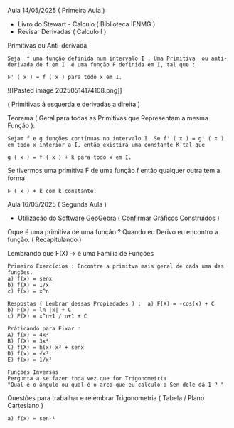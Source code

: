 Aula 14/05/2025 ( Primeira Aula ) 

*  Livro do Stewart - Calculo ( Biblioteca IFNMG )
* Revisar Derivadas ( Calculo I )

Primitivas ou Anti-derivada

	Seja  f uma função definida num intervalo I . Uma Primitiva  ou anti-derivada de f em I  é uma função F definida em I, tal que : 

	F' ( x ) = f ( x ) para todo x em I.  


![[Pasted image 20250514174108.png]]

( Primitivas á esquerda e derivadas a direita )

Teorema ( Geral para todas as Primitivas que Representam a mesma Função  ): 

	Sejam f e g funções contínuas no intervalo I. Se f' ( x ) = g' ( x ) em todo x interior a I, então existirá uma constante K tal que 

	g ( x ) = f ( x ) + k para todo x em I. 

Se tivermos uma primitiva F de uma função f então qualquer outra tem a forma 

	F ( x ) + k com k constante.


Aula 16/05/2025 ( Segunda Aula )


* Utilização do Software GeoGebra ( Confirmar Gráficos Construídos )

Oque é uma primitiva de uma função ? Quando eu Derivo eu encontro a função. ( Recapitulando )

Lembrando que F(X) -> é uma Família de Funções

	Primeiro Exercícios : Encontre a primitva mais geral de cada uma das funções.
	a) f(x) = senx
	b) f(X) = 1/x
	c) f(x) = x^n

	Respostas ( Lembrar dessas Propiedades ) :  a) F(X) = -cos(x) + C
	b) F(x) = ln |x| + C
	c) F(X) = x^n+1 / n+1 + C

	Práticando para Fixar : 
	A) f(x) = 4x²
	B) f(X) = 3x²
	C) f(X) = h(x) x³ + senx
	D) f(x) = √x¹
	E) f(x) = 1/x²

	Funções Inversas 
	Pergunta a se fazer toda vez que for Trigonometria 
	"Qual é o ângulo ou qual é o arco que eu calculo o Sen dele dá 1 ? "

Questões para trabalhar e relembrar Trigonometria ( Tabela / Plano Cartesiano )

	a) f(x) = sen-¹
	